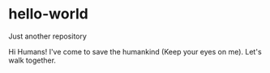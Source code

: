 # hello-world
Just another repository 

Hi Humans!
I've come to save the humankind (Keep your eyes on me).
Let's walk together.
